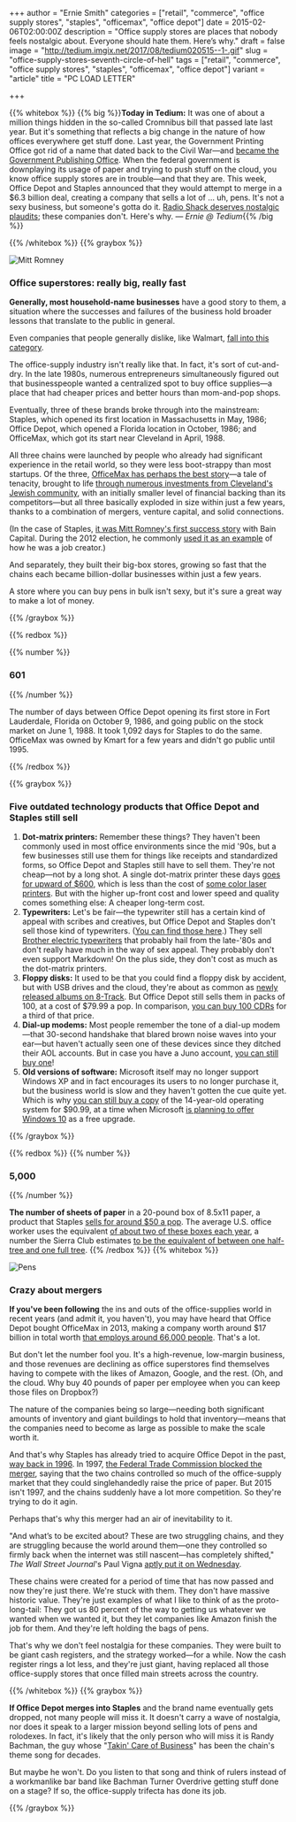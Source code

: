 +++
author = "Ernie Smith"
categories = ["retail", "commerce", "office supply stores", "staples", "officemax", "office depot"]
date = 2015-02-06T02:00:00Z
description = "Office supply stores are places that nobody feels nostalgic about. Everyone should hate them. Here’s why."
draft = false
image = "http://tedium.imgix.net/2017/08/tedium020515--1-.gif"
slug = "office-supply-stores-seventh-circle-of-hell"
tags = ["retail", "commerce", "office supply stores", "staples", "officemax", "office depot"]
variant = "article"
title = "PC LOAD LETTER"

+++

{{% whitebox %}}
{{% big %}}**Today in Tedium:** It was one of about a million things hidden in the so-called Cromnibus bill that passed late last year. But it's something that reflects a big change in the nature of how offices everywhere get stuff done. Last year, the Government Printing Office got rid of a name that dated back to the Civil War—and [became the Government Publishing Office](http://www.fdlp.gov/news-and-events/2153-gpo-is-now-the-government-publishing-office). When the federal government is downplaying its usage of paper and trying to push stuff on the cloud, you know office supply stores are in trouble—and that they are. This week, Office Depot and Staples announced that they would attempt to merge in a $6.3 billion deal, creating a company that sells a lot of … uh, pens. It's not a sexy business, but someone's gotta do it. [Radio Shack deserves nostalgic plaudits](http://www.wired.com/2015/02/dear-radioshack-adored-love-wired/); these companies don't. Here's why. *— Ernie @ Tedium*{{% /big %}}

{{% /whitebox %}}
{{% graybox %}}

![Mitt Romney](http://res.cloudinary.com/tedium/image/upload/v1437713878/0205_staples_n3w0cf.jpg)

### Office superstores: really big, really fast

**Generally, most household-name businesses** have a good story to them, a situation where the successes and failures of the business hold broader lessons that translate to the public in general.

Even companies that people generally dislike, like Walmart, [fall into this category](http://corporate.walmart.com/our-story/history/).

The office-supply industry isn't really like that. In fact, it's sort of cut-and-dry. In the late 1980s, numerous entrepreneurs simultaneously figured out that businesspeople wanted a centralized spot to buy office supplies—a place that had cheaper prices and better hours than mom-and-pop shops.

Eventually, three of these brands broke through into the mainstream: Staples, which opened its first location in Massachusetts in May, 1986; Office Depot, which opened a Florida location in October, 1986; and OfficeMax, which got its start near Cleveland in April, 1988.

All three chains were launched by people who already had significant experience in the retail world, so they were less boot-strappy than most startups. Of the three, [OfficeMax has perhaps the best story](http://www.fundinguniverse.com/company-histories/officemax-inc-history/)—a tale of tenacity, brought to life [through numerous investments from Cleveland's Jewish community](http://www.clevelandjewishnews.com/news/local/article_e1ad04ae-1165-11e1-a756-001cc4c03286.html), with an initially smaller level of financial backing than its competitors—but all three basically exploded in size within just a few years, thanks to a combination of mergers, venture capital, and solid connections.

(In the case of Staples, [it was Mitt Romney's first success story](http://mentalfloss.com/article/29654/how-involved-was-mitt-romney-founding-staples) with Bain Capital. During the 2012 election, he commonly [used it as an example](http://www.washingtonpost.com/blogs/fact-checker/post/fact-checker-biography-romneys-claims-about-bain-capital-job-creation/2011/10/28/gIQAA447cM_blog.html?wprss=fact-checker) of how he was a job creator.)

And separately, they built their big-box stores, growing so fast that the chains each became billion-dollar businesses within just a few years.

A store where you can buy pens in bulk isn't sexy, but it's sure a great way to make a lot of money.

{{% /graybox %}}

{{% redbox %}}

{{% number %}}

### 601

{{% /number %}}

The number of days between Office Depot opening its first store in Fort Lauderdale, Florida on October 9, 1986, and going public on the stock market on June 1, 1988. It took 1,092 days for Staples to do the same. OfficeMax was owned by Kmart for a few years and didn't go public until 1995.

{{% /redbox %}}

{{% graybox %}}

### Five outdated technology products that Office Depot and Staples still sell

1. **Dot-matrix printers:** Remember these things? They haven't been commonly used in most office environments since the mid '90s, but a few businesses still use them for things like receipts and standardized forms, so Office Depot and Staples still have to sell them. They're not cheap—not by a long shot. A single dot-matrix printer these days [goes for upward of $600](http://www.officedepot.com/a/products/392101/OKI-Microline-321-Turbo-Dot-Matrix/), which is less than the cost of [some color laser printers](http://www.officedepot.com/a/products/619102/HP-LaserJet-Pro-M476nw-Wireless-Color/). But with the higher up-front cost and lower speed and quality comes something else: A cheaper long-term cost.
2. **Typewriters:** Let's be fair—the typewriter still has a certain kind of appeal with scribes and creatives, but Office Depot and Staples don't sell those kind of typewriters. ([You can find those here](http://mytypewriter.com/desktops.aspx).) They sell [Brother electric typewriters](http://www.staples.com/Brother-Daisywheel-Electronic-Typewriter-SX4000-/product_481655) that probably hail from the late-'80s and don't really have much in the way of sex appeal. They probably don't even support Markdown! On the plus side, they don't cost as much as the dot-matrix printers.
3. **Floppy disks:** It used to be that you could find a floppy disk by accident, but with USB drives and the cloud, they're about as common as [newly released albums on 8-Track](http://www.cnet.com/news/new-cheap-trick-album-available-on-8-track-tape/). But Office Depot still sells them in packs of 100, at a cost of $79.99 a pop. In comparison, [you can buy 100 CDRs](http://www.officedepot.com/a/products/314264/Verbatim-CD-R-Recordable-Media-Spindle/) for a third of that price.
4. **Dial-up modems:** Most people remember the tone of a dial-up modem—that 30-second handshake that blared brown noise waves into your ear—but haven't actually seen one of these devices since they ditched their AOL accounts. But in case you have a Juno account, [you can still buy one](http://www.officedepot.com/a/products/3105990/StarTechcom-Internal-PCI-Express-V92-56K/)!
5. **Old versions of software:** Microsoft itself may no longer support Windows XP and in fact encourages its users to no longer purchase it, but the business world is slow and they haven't gotten the cue quite yet. Which is why [you can still buy a copy](http://www.officedepot.com/a/products/152131/Intermec-Microsoft-Windows-XP-Professional-License/) of the 14-year-old operating system for $90.99, at a time when Microsoft [is planning to offer Windows 10](http://www.pcworld.com/article/2873214/windows-10-will-be-a-free-upgrade-for-windows-7-and-8-users.html) as a free upgrade.

{{% /graybox %}}

{{% redbox %}}
{{% number %}}

### 5,000

{{% /number %}}

**The number of sheets of paper** in a 20-pound box of 8.5x11 paper, a product that Staples [sells for around $50 a pop](http://www.staples.com/Staples-Multiuse-Copy-Paper-8-1-2-x-11-8-Ream-Case/product_1149611). The average U.S. office worker uses the equivalent [of about two of these boxes each year](http://mashable.com/2014/04/22/earth-day-paper-infographic/), a number the Sierra Club estimates [to be the equivalent of between one half-tree and one full tree](http://www.sierraclub.org/sierra/2014-4-july-august/green-life/how-much-paper-does-one-tree-produce).
{{% /redbox %}}
{{% whitebox %}}

![Pens](http://res.cloudinary.com/tedium/image/upload/v1437713878/0205_pens_fnrd7n.jpg)

### Crazy about mergers

**If you've been following** the ins and outs of the office-supplies world in recent years (and admit it, you haven't), you may have heard that Office Depot bought OfficeMax in 2013, making a company worth around $17 billion in total worth [that employs around 66,000 people](http://news.officedepot.com/press-release/corporatefinancial-news/office-depot-and-officemax-complete-merger). That's a lot.

But don't let the number fool you. It's a high-revenue, low-margin business, and those revenues are declining as office superstores find themselves having to compete with the likes of Amazon, Google, and the rest. (Oh, and the cloud. Why buy 40 pounds of paper per employee when you can keep those files on Dropbox?)

The nature of the companies being so large—needing both significant amounts of inventory and giant buildings to hold that inventory—means that the companies need to become as large as possible to make the scale worth it.

And that's why Staples has already tried to acquire Office Depot in the past, [way back in 1996](http://www.sec.gov/Archives/edgar/data/791519/0001029869-97-000833.txt). In 1997, [the Federal Trade Commission blocked the merger](http://www.ftc.gov/news-events/press-releases/1997/03/ftc-will-seek-block-staplesoffice-depot-merger), saying that the two chains controlled so much of the office-supply market that they could singlehandedly raise the price of paper. But 2015 isn't 1997, and the chains suddenly have a lot more competition. So they're trying to do it agin.

Perhaps that's why this merger had an air of inevitability to it.

"And what’s to be excited about? These are two struggling chains, and they are struggling because the world around them—one they controlled so firmly back when the internet was still nascent—has completely shifted," *The Wall Street Journal*'s Paul Vigna [aptly put it on Wednesday](http://blogs.wsj.com/moneybeat/2015/02/04/for-staples-and-office-depot-a-merger-of-equal-problems/).

These chains were created for a period of time that has now passed and now they're just there. We're stuck with them. They don't have massive historic value. They're just examples of what I like to think of as the proto-long-tail: They got us 80 percent of the way to getting us whatever we wanted when we wanted it, but they let companies like Amazon finish the job for them. And they're left holding the bags of pens.

That's why we don't feel nostalgia for these companies. They were built to be giant cash registers, and the strategy worked—for a while. Now the cash register rings a lot less, and they're just giant, having replaced all those office-supply stores that once filled main streets across the country.

{{% /whitebox %}}
{{% graybox %}}

**If Office Depot merges into Staples** and the brand name eventually gets dropped, not many people will miss it. It doesn't carry a wave of nostalgia, nor does it speak to a larger mission beyond selling lots of pens and rolodexes. In fact, it's likely that the only person who will miss it is Randy Bachman, the guy whose "[Takin' Care of Business](https://www.youtube.com/watch?v=mmwic9kFx2c)" has been the chain's theme song for decades.

But maybe he won't. Do you listen to that song and think of rulers instead of a workmanlike bar band like Bachman Turner Overdrive getting stuff done on a stage? If so, the office-supply trifecta has done its job.

{{% /graybox %}}